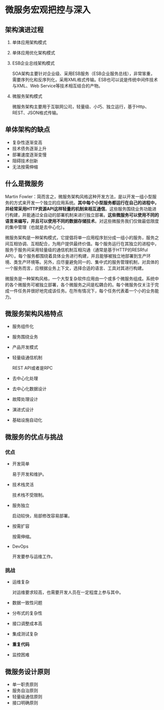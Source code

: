 # 微服务宏观把控与深入

## 架构演进过程

1. 单体应用架构模式

2. 单体应用优化架构模式

3. ESB企业总线架构模式

   SOA架构主要针对企业级、采用ESB服务（ESB企业服务总线），非常笨重，需要序列化和反序列化，采用XML格式传输。ESB也可以说是传统中间件技术与XML、Web Service等技术相互结合的产物。

4. 微服务架构模式

   微服务架构主要用于互联网公司，轻量级、小巧、独立运行，基于Http、REST、JSON格式传输。

## 单体架构的缺点

- 复杂性逐渐变高
- 技术债务逐渐上升
- 部署速度逐渐变慢
- 阻碍技术创新
- 无法按需伸缩

## 什么是微服务

Martin Fowler：简而言之，微服务架构风格这种开发方法，是以开发一组小型服务的方式来开发一个独立的应用系统。**其中每个小型服务都运行在自己的进程中，并经常采用HTTP资源API这样轻量的机制来相互通信**。这些服务围绕业务功能进行构建，并能通过全自动的部署机制来进行独立部署。**这些微服务可以使用不同的语言来编写，并且可以使用不同的数据存储技术**。对这些微服务我们仅做最低限度的集中管理（也就是去中心化）。

微服务架构是一种架构模式，它提倡将单一应用程序划分成一组小的服务，服务之间互相协调、互相配合，为用户提供最终价值。每个服务运行在其独立的进程中，服务于服务间采用轻量级的通信机制互相沟通（通常是基于HTTP的RESRful API）。每个服务都围绕着具体业务进行构建，并且能够被独立地部署到生产环境、类生产环境等。另外，应尽量避免同一的、集中式的服务管理机制，对具体的一个服务而言，应根据业务上下文，选择合适的语言、工具对其进行构建。

微服务是一种架构风格，一个大型复杂软件应用由一个或多个微服务组成。系统中的各个微服务可被独立部署，各个微服务之间是松耦合的。每个微服务仅关注于完成一件任务并很好地完成该任务。在所有情况下，每个任务代表着一个小的业务能力。

## 微服务架构风格特点

- 服务组件化

- 服务围绕业务

- 产品开发模式

- 轻量级通信机制

  REST API或者是RPC

- 去中心化处理

- 去中心化数据设计

- 故障处理设计

- 演进式设计

- 基础设施自动化

## 微服务的优点与挑战

### 优点

- 开发简单

  易于开发和维护。

- 技术栈灵活

  技术栈不受限制。

- 服务独立

  启动较快，局部修改容易部署。

- 按需扩容

  按需伸缩。

- DevOps

  开发要参与运维工作。

### 挑战

- 运维复杂

  对运维要求较高，也需要开发人员在一定程度上参与其中。

- 数据一致性问题

- 分布式的复杂性

- 接口调整成本高

- 集成测试复杂

- **重复代码**

- 监控困难

## 微服务设计原则

- 单一职责原则
- 服务自治原则
- 轻量级通信原则
- 接口明确原则
